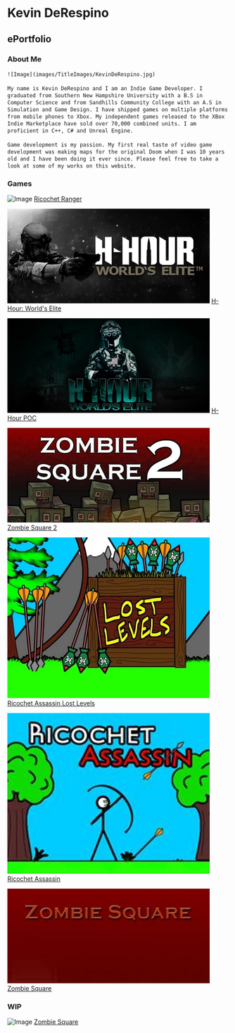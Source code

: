 # Kevin DeRespino
## ePortfolio

### About Me

	![Image](images/TitleImages/KevinDeRespino.jpg)

	My name is Kevin DeRespino and I am an Indie Game Developer. I graduated from Southern New Hampshire University with a B.S in Computer Science and from Sandhills Community College with an A.S in Simulation and Game Design. I have shipped games on multiple platforms from mobile phones to Xbox. My independent games released to the XBox Indie Marketplace have sold over 70,000 combined units. I am proficient in C++, C# and Unreal Engine.

	Game development is my passion. My first real taste of video game development was making maps for the original Doom when I was 10 years old and I have been doing it ever since. Please feel free to take a look at some of my works on this website.

  

### Games

![Image](images/TitleImages/RicochetRanger_LinkImage.jpg)
[Ricochet Ranger](https://kevinderespino.github.io/ricochetranger)

![Image](images/TitleImages/HHour_TitleImage.jpg)
[H-Hour: World's Elite](https://kevinderespino.github.io/hhour)

![Image](images/TitleImages/HHourPOC_TitleImage.jpg)
[H-Hour POC](https://kevinderespino.github.io/hhourpoc)

![Image](images/TitleImages/ZombieSquare2_TitleImage.jpg)
[Zombie Square 2](https://kevinderespino.github.io/zombiesquare2)

![Image](images/TitleImages/RALL_TitleImage.jpg)
[Ricochet Assassin Lost Levels](https://kevinderespino.github.io/ricochetassassinll)

![Image](images/TitleImages/RA_TitleImage.jpg)
[Ricochet Assassin](https://kevinderespino.github.io/ricochetassassin)

![Image](images/TitleImages/ZombieSquare_TitleImage.jpg)
[Zombie Square](https://kevinderespino.github.io/zombiesquare)

### WIP

![Image](images/TitleImages/MagicGame_TitleImage.jpg)
[Zombie Square](https://kevinderespino.github.io/magicgameproject)

